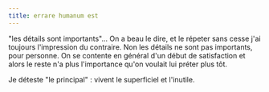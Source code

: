 ```yaml
---
title: errare humanum est
---
```


"les détails sont importants"... On a beau le dire, et le répeter sans cesse
j'ai toujours l'impression du contraire. Non les détails ne sont pas
importants, pour personne. On se contente en général d'un début de
satisfaction et alors le reste n'a plus l'importance qu'on voulait lui préter
plus tôt.

Je déteste "le principal" : vivent le superficiel et l'inutile.

